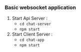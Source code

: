 ### Basic websocket application

1. Start Api Server :
   - `cd chat-server`
   - `npm start`
2. Start Client Server :
   - `cd chat-app`
   - `npm start`
